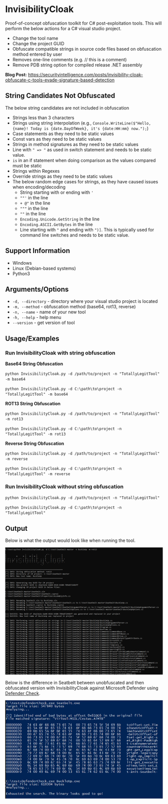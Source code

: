 # InvisibilityCloak
Proof-of-concept obfuscation toolkit for C# post-exploitation tools. This will perform the below actions for a C# visual studio project.

* Change the tool name
* Change the project GUID
* Obfuscate compatible strings in source code files based on obfuscation method entered by user
* Removes one-line comments (e.g. // this is a comment)
* Remove PDB string option for compiled release .NET assembly

**Blog Post:** https://securityintelligence.com/posts/invisibility-cloak-obfuscate-c-tools-evade-signature-based-detection

## String Candidates Not Obfuscated
The below string candidates are not included in obfuscation
* Strings less than 3 characters
* Strings using string interpolation (e.g., `Console.WriteLine($"Hello, {name}! Today is {date.DayOfWeek}, it's {date:HH:mm} now.");`)
* Case statements as they need to be static values
* Const vars as they need to be static values
* Strings in method signatures as they need to be static values
* Line with `" => "` as used in switch statement and needs to be static value.
* ` is ` in an if statement when doing comparison as the values compared must be static
* Strings within Regexes
* Override strings as they need to be static values
* The below random edge cases for strings, as they have caused issues when encoding/decoding
  * String starting with or ending with `'`
  * `""'` in the line
  * `+ @"` in the line
  * `"""` in the line
  * `""` in the line
  * `Encoding.Unicode.GetString` in the line
  * `Encoding.ASCII.GetBytes` in the line
  * Line starting with `"` and ending with `")]`. This is typically used for command line switches and needs to be static value.

## Support Information
* Windows
* Linux (Debian-based systems)
* Python3

## Arguments/Options

* `-d, --directory` - directory where your visual studio project is located
* `-m, --method` - obfuscation method (base64, rot13, reverse)
* `-n, --name` - name of your new tool
* `-h, --help` - help menu
* `--version` - get version of tool

## Usage/Examples

### Run InvisibilityCloak with string obfuscation

**Base64 String Obfuscation**

`python InvisibilityCloak.py -d /path/to/project -n "TotallyLegitTool" -m base64`

`python InvisibilityCloak.py -d C:\path\to\project -n "TotallyLegitTool" -m base64`

**ROT13 String Obfuscation**

`python InvisibilityCloak.py -d /path/to/project -n "TotallyLegitTool" -m rot13`

`python InvisibilityCloak.py -d C:\path\to\project -n "TotallyLegitTool" -m rot13`

**Reverse String Obfuscation**

`python InvisibilityCloak.py -d /path/to/project -n "TotallyLegitTool" -m reverse`

`python InvisibilityCloak.py -d C:\path\to\project -n "TotallyLegitTool" -m reverse`

### Run InvisibilityCloak without string obfuscation

`python InvisibilityCloak.py -d /path/to/project -n "TotallyLegitTool"`

`python InvisibilityCloak.py -d C:\path\to\project -n "TotallyLegitTool"`

## Output

Below is what the output would look like when running the tool.

![screenshot](Running_InvisibilityCloak.PNG)

Below is the difference in Seatbelt between unobfuscated and then obfuscated version with InvisibilityCloak against Microsoft Defender using [Defender Check](https://github.com/matterpreter/DefenderCheck).

![screenshot](Defender_Check_Output.PNG)

